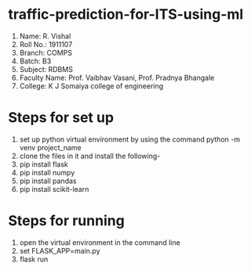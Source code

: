 # traffic-prediction-for-ITS-using-ml

1) Name: R. Vishal
2) Roll No.: 1911107
3) Branch: COMPS
4) Batch: B3
5) Subject: RDBMS
6) Faculty Name: Prof. Vaibhav Vasani, Prof. Pradnya Bhangale
7) College: K J Somaiya college of engineering


# Steps for set up

1) set up python virtual environment by using the command python -m venv project_name
2) clone the files in it and install the following-
3) pip install flask
4) pip install numpy
5) pip install pandas
6) pip install scikit-learn

# Steps for running

1) open the virtual environment in the command line
2) set FLASK_APP=main.py
3) flask run
